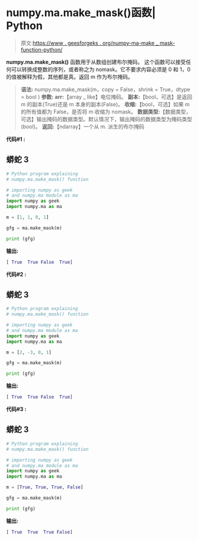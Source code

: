 # numpy.ma.make_mask()函数| Python

> 原文:[https://www . geesforgeks . org/numpy-ma-make _ mask-function-python/](https://www.geeksforgeeks.org/numpy-ma-make_mask-function-python/)

**numpy.ma.make_mask()** 函数用于从数组创建布尔掩码。
这个函数可以接受任何可以转换成整数的序列，或者称之为 nomask。它不要求内容必须是 0 和 1，0 的值被解释为假，其他都是真。返回 m 作为布尔掩码。

> **语法:** numpy.ma.make_mask(m，copy = False，shrink = True，dtype = bool )
> **参数:**
> **arr:**【array _ like】电位掩码。
> **副本:**【bool，可选】是返回 m 的副本(True)还是 m 本身的副本(False)。
> **收缩:**【bool，可选】如果 m 的所有值都为 False，是否将 m 收缩为 nomask。
> **数据类型:**【数据类型，可选】输出掩码的数据类型。默认情况下，输出掩码的数据类型为掩码类型(bool)。
> **返回:**【ndarray】一个从 m.
> 派生的布尔掩码

**代码#1 :**

## 蟒蛇 3

```py
# Python program explaining
# numpy.ma.make_mask() function

# importing numpy as geek 
# and numpy.ma module as ma
import numpy as geek
import numpy.ma as ma

m = [1, 1, 0, 1]

gfg = ma.make_mask(m)

print (gfg)
```

**输出:**

```py
[ True  True False  True]
```

**代码#2 :**

## 蟒蛇 3

```py
# Python program explaining
# numpy.ma.make_mask() function

# importing numpy as geek 
# and numpy.ma module as ma
import numpy as geek
import numpy.ma as ma

m = [2, -3, 0, 1]

gfg = ma.make_mask(m)

print (gfg)
```

**输出:**

```py
[ True  True False  True]
```

**代码#3 :**

## 蟒蛇 3

```py
# Python program explaining
# numpy.ma.make_mask() function

# importing numpy as geek 
# and numpy.ma module as ma
import numpy as geek
import numpy.ma as ma

m = [True, True, True, False]

gfg = ma.make_mask(m)

print (gfg)
```

**输出:**

```py
[ True  True  True False]
```